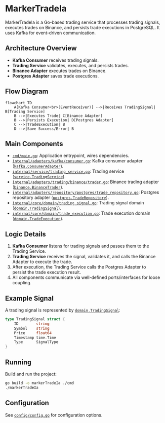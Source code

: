 # MarkerTradeIa

MarkerTradeIa is a Go-based trading service that processes trading signals, executes trades on Binance, and persists trade executions in PostgreSQL. It uses Kafka for event-driven communication.

## Architecture Overview

- **Kafka Consumer** receives trading signals.
- **Trading Service** validates, executes, and persists trades.
- **Binance Adapter** executes trades on Binance.
- **Postgres Adapter** saves trade executions.

## Flow Diagram

```mermaid
flowchart TD
    A[Kafka Consumer<br>(EventReceiver)] -->|Receives TradingSignal| B[Trading Service]
    B -->|Executes Trade| C[Binance Adapter]
    B -->|Persists Execution| D[Postgres Adapter]
    C -->|TradeExecution| B
    D -->|Save Success/Error| B
```

## Main Components

- [`cmd/main.go`](cmd/main.go): Application entrypoint, wires dependencies.
- [`internal/adapters/kafka/consumer.go`](internal/adapters/kafka/consumer.go): Kafka consumer adapter ([`kafka.ConsumerAdapter`](internal/adapters/kafka/consumer.go)).
- [`internal/service/trading_service.go`](internal/service/trading_service.go): Trading service ([`service.TradingService`](internal/service/trading_service.go)).
- [`internal/adapters/trading/binance/trader.go`](internal/adapters/trading/binance/trader.go): Binance trading adapter ([`binance.BinanceTrader`](internal/adapters/trading/binance/trader.go)).
- [`internal/adapters/repository/postgres/trade_repository.go`](internal/adapters/repository/postgres/trade_repository.go): Postgres repository adapter ([`postgres.TradeRepository`](internal/adapters/repository/postgres/trade_repository.go)).
- [`internal/core/domain/trading_signal.go`](internal/core/domain/trading_signal.go): Trading signal domain ([`domain.TradingSignal`](internal/core/domain/trading_signal.go)).
- [`internal/core/domain/trade_execution.go`](internal/core/domain/trade_execution.go): Trade execution domain ([`domain.TradeExecution`](internal/core/domain/trade_execution.go)).

## Logic Details

1. **Kafka Consumer** listens for trading signals and passes them to the Trading Service.
2. **Trading Service** receives the signal, validates it, and calls the Binance Adapter to execute the trade.
3. After execution, the Trading Service calls the Postgres Adapter to persist the trade execution result.
4. All components communicate via well-defined ports/interfaces for loose coupling.

## Example Signal

A trading signal is represented by [`domain.TradingSignal`](internal/core/domain/trading_signal.go):

```go
type TradingSignal struct {
    ID        string
    Symbol    string
    Price     float64
    Timestamp time.Time
    Type      SignalType
}
```

## Running

Build and run the project:

```sh
go build -o markerTradeIa ./cmd
./markerTradeIa
```

## Configuration

See [`config/config.go`](config/config.go) for configuration options.